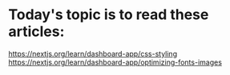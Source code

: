 # Today's topic is to read these articles:

https://nextjs.org/learn/dashboard-app/css-styling
https://nextjs.org/learn/dashboard-app/optimizing-fonts-images